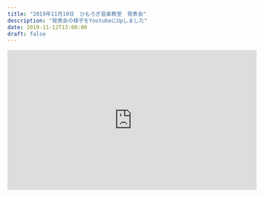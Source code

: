 ```yaml
---
title: "2019年11月10日　ひもろぎ音楽教室　発表会"
description: "発表会の様子をYoutubeにUpしました"
date: 2019-11-12T13:00:00
draft: false
---
```


<iframe width="560" height="315" 
        src="https://www.youtube.com/embed/3Ml6EQc5t6Q" 
        title="YouTube video player" 
        frameborder="0" 
        allow="accelerometer; autoplay; clipboard-write; encrypted-media; gyroscope; picture-in-picture" 
        allowfullscreen>
</iframe>

